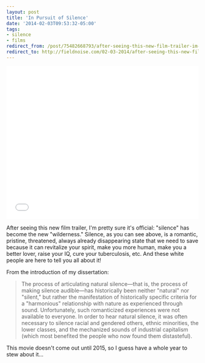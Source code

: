 ```yaml
---
layout: post 
title: 'In Pursuit of Silence' 
date: '2014-02-03T09:53:32-05:00' 
tags: 
- silence 
- films 
redirect_from: /post/75482668793/after-seeing-this-new-film-trailer-im-pretty/
redirect_to: http://fieldnoise.com/02-03-2014/after-seeing-this-new-film-trailer-im-pretty.html
---
```


<iframe width="100%" height="400" src="//www.youtube.com/embed/64c_1MtQUlM" frameborder="0" allowfullscreen></iframe>


After seeing this new film trailer, I'm pretty sure it's official: "silence" has become the new "wilderness." Silence, as you can see above, is a romantic, pristine, threatened, always already disappearing state that we need to save because it can revitalize your spirit, make you more human, make you a better lover, raise your IQ, cure your tuberculosis, etc. And these white people are here to tell you all about it!

From the introduction of my dissertation:

> The process of articulating natural silence—that is, the process of making silence audible—has historically been neither "natural" nor "silent," but rather the manifestation of historically specific criteria for a "harmonious" relationship with nature as experienced through sound. Unfortunately, such romanticized experiences were not available to everyone. In order to hear natural silence, it was often necessary to silence racial and gendered others, ethnic minorities, the lower classes, and the mechanized sounds of industrial capitalism (which most benefited the people who now found them distasteful).

This movie doesn't come out until 2015, so I guess have a whole year to stew about it…  

